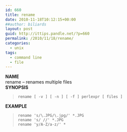 ```yaml
---
id: 660
title: rename
date: 2010-11-18T10:12:15+00:00
##author: biliards
layout: post
guid: http://ittips.pandle.net/?p=660
permalink: /2010/11/18/rename/
categories:
  - unix
tags:
  - command line
  - file
---
```

**NAME**  
rename &#8211; renames multiple files  
**SYNOPSIS**  
> `rename [ -v ] [ -n ] [ -f ] perlexpr [ files ]`  

**EXAMPLE**  
> `rename 's/\.JPG/\.jpg/' *.JPG`<br />
`rename 's/ //' *.JPG`<br />
`rename 'y/A-Z/a-z/' *`
